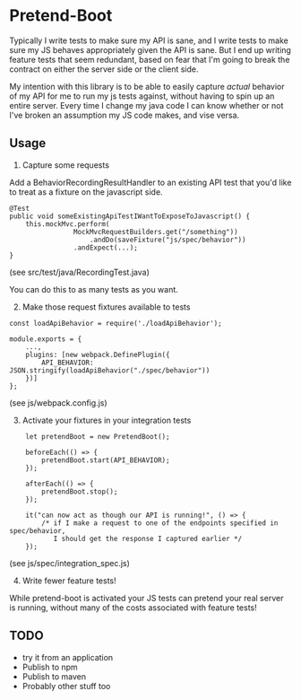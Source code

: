 # Pretend-Boot

Typically I write tests to make sure my API is sane, and I write tests
to make sure my JS behaves appropriately given the API is sane. But I
end up writing feature tests that seem redundant, based on fear that
I'm going to break the contract on either the server side or the
client side.

My intention with this library is to be able to easily capture _actual_
behavior of my API for me to run my js tests against, without having
to spin up an entire server. Every time I change my java code I can
know whether or not I've broken an assumption my JS code makes, and
vise versa.

## Usage

1. Capture some requests

Add a BehaviorRecordingResultHandler to an existing API test that
you'd like to treat as a fixture on the javascript side.

```
@Test
public void someExistingApiTestIWantToExposeToJavascript() {
    this.mockMvc.perform(
                MockMvcRequestBuilders.get("/something"))
                    .andDo(saveFixture("js/spec/behavior"))
                .andExpect(...);
}
```
(see src/test/java/RecordingTest.java)

You can do this to as many tests as you want.


2. Make those request fixtures available to tests

```
const loadApiBehavior = require('./loadApiBehavior');

module.exports = {
    ...,
    plugins: [new webpack.DefinePlugin({
        API_BEHAVIOR: JSON.stringify(loadApiBehavior("./spec/behavior"))
    })]
};
```
(see js/webpack.config.js)


3. Activate your fixtures in your integration tests

```
    let pretendBoot = new PretendBoot();

    beforeEach(() => {
        pretendBoot.start(API_BEHAVIOR);
    });

    afterEach(() => {
        pretendBoot.stop();
    });
    
    it("can now act as though our API is running!", () => {
        /* if I make a request to one of the endpoints specified in spec/behavior,
           I should get the response I captured earlier */
    });    
```
(see js/spec/integration_spec.js)


4. Write fewer feature tests!

While pretend-boot is activated your JS tests can pretend your
real server is running, without many of the costs associated with
feature tests!


## TODO

- try it from an application
- Publish to npm
- Publish to maven
- Probably other stuff too